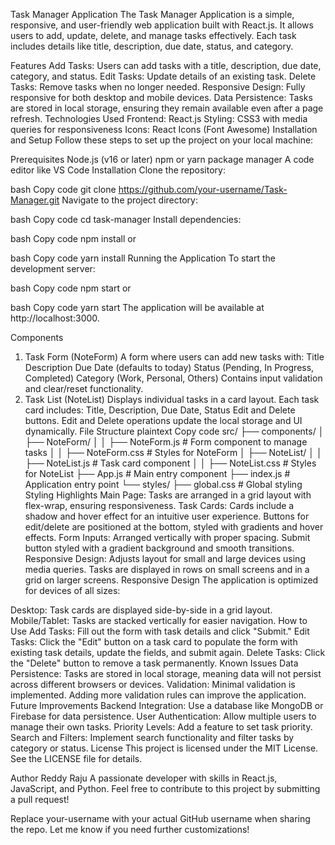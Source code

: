 Task Manager Application
The Task Manager Application is a simple, responsive, and user-friendly web application built with React.js. It allows users to add, update, delete, and manage tasks effectively. Each task includes details like title, description, due date, status, and category.

Features
Add Tasks: Users can add tasks with a title, description, due date, category, and status.
Edit Tasks: Update details of an existing task.
Delete Tasks: Remove tasks when no longer needed.
Responsive Design: Fully responsive for both desktop and mobile devices.
Data Persistence: Tasks are stored in local storage, ensuring they remain available even after a page refresh.
Technologies Used
Frontend: React.js
Styling: CSS3 with media queries for responsiveness
Icons: React Icons (Font Awesome)
Installation and Setup
Follow these steps to set up the project on your local machine:

Prerequisites
Node.js (v16 or later)
npm or yarn package manager
A code editor like VS Code
Installation
Clone the repository:

bash
Copy code
git clone https://github.com/your-username/Task-Manager.git
Navigate to the project directory:

bash
Copy code
cd task-manager
Install dependencies:

bash
Copy code
npm install
or

bash
Copy code
yarn install
Running the Application
To start the development server:

bash
Copy code
npm start
or

bash
Copy code
yarn start
The application will be available at http://localhost:3000.

Components
1. Task Form (NoteForm)
A form where users can add new tasks with:
Title
Description
Due Date (defaults to today)
Status (Pending, In Progress, Completed)
Category (Work, Personal, Others)
Contains input validation and clear/reset functionality.
2. Task List (NoteList)
Displays individual tasks in a card layout.
Each task card includes:
Title, Description, Due Date, Status
Edit and Delete buttons.
Edit and Delete operations update the local storage and UI dynamically.
File Structure
plaintext
Copy code
src/
├── components/
│   ├── NoteForm/
│   │   ├── NoteForm.js      # Form component to manage tasks
│   │   ├── NoteForm.css     # Styles for NoteForm
│   ├── NoteList/
│   │   ├── NoteList.js      # Task card component
│   │   ├── NoteList.css     # Styles for NoteList
├── App.js                   # Main entry component
├── index.js                 # Application entry point
└── styles/
    ├── global.css           # Global styling
Styling Highlights
Main Page:
Tasks are arranged in a grid layout with flex-wrap, ensuring responsiveness.
Task Cards:
Cards include a shadow and hover effect for an intuitive user experience.
Buttons for edit/delete are positioned at the bottom, styled with gradients and hover effects.
Form Inputs:
Arranged vertically with proper spacing.
Submit button styled with a gradient background and smooth transitions.
Responsive Design:
Adjusts layout for small and large devices using media queries.
Tasks are displayed in rows on small screens and in a grid on larger screens.
Responsive Design
The application is optimized for devices of all sizes:

Desktop: Task cards are displayed side-by-side in a grid layout.
Mobile/Tablet: Tasks are stacked vertically for easier navigation.
How to Use
Add Tasks:
Fill out the form with task details and click "Submit."
Edit Tasks:
Click the "Edit" button on a task card to populate the form with existing task details, update the fields, and submit again.
Delete Tasks:
Click the "Delete" button to remove a task permanently.
Known Issues
Data Persistence: Tasks are stored in local storage, meaning data will not persist across different browsers or devices.
Validation: Minimal validation is implemented. Adding more validation rules can improve the application.
Future Improvements
Backend Integration: Use a database like MongoDB or Firebase for data persistence.
User Authentication: Allow multiple users to manage their own tasks.
Priority Levels: Add a feature to set task priority.
Search and Filters: Implement search functionality and filter tasks by category or status.
License
This project is licensed under the MIT License. See the LICENSE file for details.

Author
Reddy Raju
A passionate developer with skills in React.js, JavaScript, and Python.
Feel free to contribute to this project by submitting a pull request!

Replace your-username with your actual GitHub username when sharing the repo. Let me know if you need further customizations!






